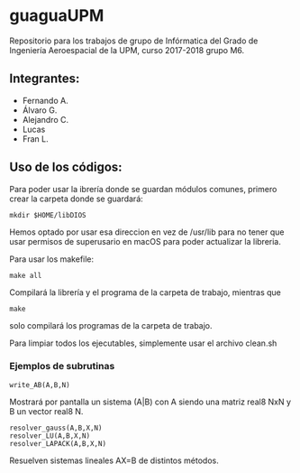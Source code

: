 # guaguaUPM

Repositorio para los trabajos de grupo de Infórmatica del Grado de Ingeniería Aeroespacial de la UPM, curso 2017-2018 grupo M6.

## Integrantes:

* Fernando A.
* Álvaro G.
* Alejandro C.
* Lucas
* Fran L.

## Uso de los códigos:

Para poder usar la ibrería donde se guardan módulos comunes, primero crear la carpeta donde se guardará:

```
mkdir $HOME/libDIOS
```

Hemos optado por usar esa direccion en vez de /usr/lib para no tener que usar permisos de superusario en macOS para poder actualizar la libreria.

Para usar los makefile:

```
make all
```
Compilará la librería y el programa de la carpeta de trabajo, mientras que

```
make
```
solo compilará los programas de la carpeta de trabajo.

Para limpiar todos los ejecutables, simplemente usar el archivo clean.sh

### Ejemplos de subrutinas

```
write_AB(A,B,N)
```
Mostrará por pantalla un sistema (A|B) con A siendo una matriz real8 NxN y B un vector real8 N.

```
resolver_gauss(A,B,X,N)
resolver_LU(A,B,X,N)
resolver_LAPACK(A,B,X,N)
```
Resuelven sistemas lineales AX=B de distintos métodos.